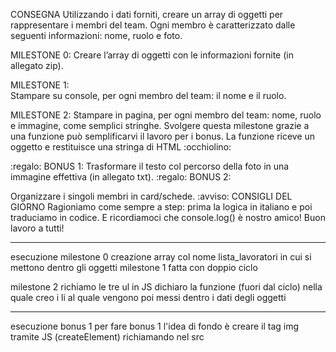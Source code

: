  CONSEGNA
Utilizzando i dati forniti, creare un array di oggetti per rappresentare i membri del team.
Ogni membro è caratterizzato dalle seguenti informazioni: nome, ruolo e foto.

 MILESTONE 0: 
Creare l’array di oggetti con le informazioni fornite (in allegato zip).

 MILESTONE 1:       
Stampare su console, per ogni membro del team: il nome e il ruolo.

 MILESTONE 2:
Stampare in pagina, per ogni membro del team: nome, ruolo e immagine, come semplici stringhe.
Svolgere questa milestone grazie a una funzione può semplificarvi il lavoro per i bonus. La funzione riceve un oggetto e restituisce una stringa di HTML :occhiolino:

:regalo: BONUS 1:
Trasformare il testo col percorso della foto in una immagine effettiva (in allegato txt).
:regalo: BONUS 2:

Organizzare i singoli membri in card/schede.
:avviso: CONSIGLI DEL GIORNO
Ragioniamo come sempre a step: prima la logica in italiano e poi traduciamo in codice.
E ricordiamoci che console.log() è nostro amico!
Buon lavoro a tutti!

----------------------------------------------
esecuzione milestone 0
creazione array col nome lista_lavoratori in cui si mettono dentro gli oggetti 
milestone 1 fatta con doppio ciclo

milestone 2
richiamo le tre ul in JS 
dichiaro la funzione (fuori dal ciclo)
nella quale creo i li al quale vengono poi messi dentro i dati degli oggetti 

-----------------------------------
esecuzione bonus 1 
per fare bonus 1 l'idea di fondo è creare il tag img tramite JS (createElement) richiamando nel src

